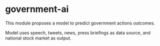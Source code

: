 # government-ai
This module proposes a model to predict government actions outcomes.

Model uses speech, tweets, news, press briefings as data source, and national stock market as output.
